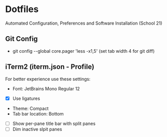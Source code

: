 # Dotfiles
Automated Configuration, Preferences and Software Installation (School 21)

## Git Config
- git config --global core.pager 'less -x1,5' (set tab width 4 for git diff)

## iTerm2 (iterm.json - Profile)
For better experience use these settings:
- Font: JetBrains Mono Regular 12
- [x] Use ligatures
- Theme: Compact
- Tab bar location: Bottom
- [ ] Show per-pane title bar with split panes
- [ ] Dim inactive slpit panes
